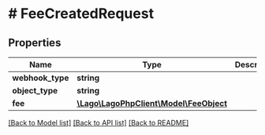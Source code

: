# # FeeCreatedRequest

## Properties

Name | Type | Description | Notes
------------ | ------------- | ------------- | -------------
**webhook_type** | **string** |  |
**object_type** | **string** |  |
**fee** | [**\Lago\LagoPhpClient\Model\FeeObject**](FeeObject.md) |  |

[[Back to Model list]](../../README.md#models) [[Back to API list]](../../README.md#endpoints) [[Back to README]](../../README.md)
